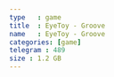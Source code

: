 ```yaml
---
type   : game
title  : EyeToy - Groove
name   : EyeToy - Groove
categories: [game]
telegram : 489
size : 1.2 GB
---
```




